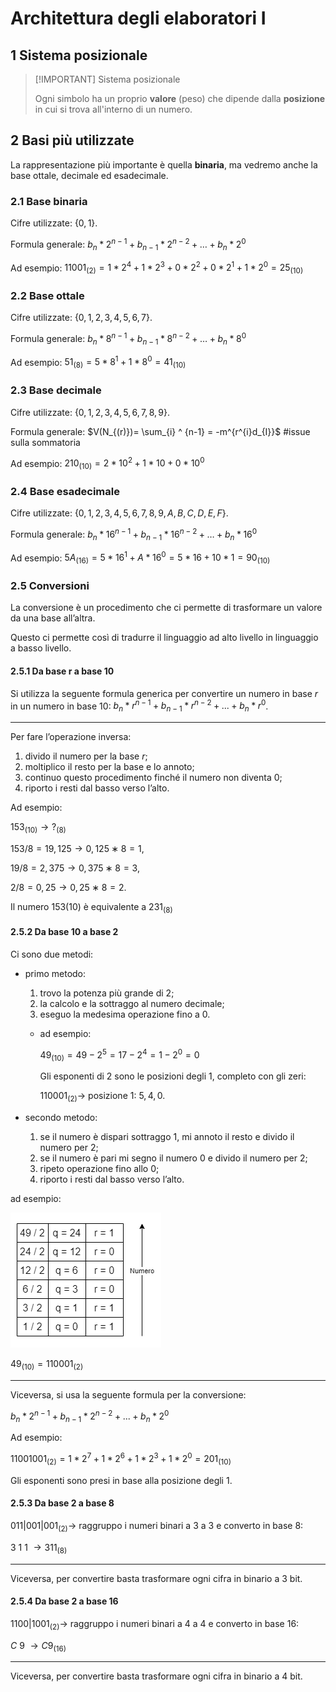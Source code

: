 # Architettura degli elaboratori I

## 1 Sistema posizionale

> [!IMPORTANT] Sistema posizionale
>
> Ogni simbolo ha un proprio **valore** (peso) che dipende dalla **posizione** in cui si trova all'interno di un numero.

## 2 Basi più utilizzate

La rappresentazione più importante è quella **binaria**, ma vedremo anche la base ottale, decimale ed esadecimale.

### 2.1 Base binaria

Cifre utilizzate: $\{ 0, 1 \}$.

Formula generale: $b_{n}*2^{n-1}+b_{n-1}*2^{n-2}+ \dots +b_{n}*2^{0}$

Ad esempio: $11001_{(2)} = 1 * 2^{4}+1 * 2^{3}+0 * 2^{2}+0 * 2^{1}+1 * 2^{0} = 25_{(10)}$

### 2.2 Base ottale

Cifre utilizzate: $\{0,1,2,3,4,5,6,7\}$.

Formula generale: $b_{n} * 8^{n-1}+b_{n-1} * 8^{n-2}+\dots +b_{n} * 8^{0}$

Ad esempio: $51_{(8)}=5 * 8^{1}+1 * 8^{0}=41_{(10)}$

### 2.3 Base decimale

Cifre utilizzate: $\{ 0,1,2,3,4,5,6,7,8,9 \}$.

Formula generale: $V(N_{(r)})= \sum_{i} ^ {n-1}  = -m^{r^{i}d_{I}}$ #issue sulla sommatoria

Ad esempio: $210_{(10)}=2 * 10^{2}+1 * 10+0 * 10^{0}$

### 2.4 Base esadecimale

Cifre utilizzate: $\{ 0,1,2,3,4,5,6,7,8,9,A,B,C,D,E,F \}$.

Formula generale: $b_{n} * 16^{n-1}+b_{n-1} * 16^{n-2}+ \dots +b_{n} * 16^{0}$

Ad esempio: $5A_{(16)}=5 * 16^{1}+A * 16^{0}=5 * 16+10 * 1=90_{(10)}$

### 2.5 Conversioni

La conversione è un procedimento che ci permette di trasformare un valore da una base all’altra.

Questo ci permette così di tradurre il linguaggio ad alto livello in linguaggio a basso livello.

#### 2.5.1 Da base r a base 10

Si utilizza la seguente formula generica per convertire un numero in base $r$ in un numero in base $10$: $b_{n} * r^{n-1} + b_{n-1} * r^{n-2} + ... + b_{n} * r^{0}$.

---

Per fare l’operazione inversa:

1. divido il numero per la base $r$;
2. moltiplico il resto per la base e lo annoto;
3. continuo questo procedimento finché il numero non diventa 0;
4. riporto i resti dal basso verso l’alto.

Ad esempio:

$153_{(10)} →?_{(8)}$

$153/8 = 19, 125 → 0, 125 ∗ 8 = 1$,

$19/8 = 2, 375 → 0, 375 ∗ 8 = 3$,

$2/8 = 0, 25 → 0, 25 ∗ 8 = 2$.

Il numero $153(10)$ è equivalente a $231_{(8)}$

#### 2.5.2 Da base 10 a base 2

Ci sono due metodi:

- primo metodo:
    1. trovo la potenza più grande di $2$;
    2. la calcolo e la sottraggo al numero decimale;
    3. eseguo la medesima operazione fino a $0$.
  - ad esempio:

    $49_{(10)} = 49 - 2^5 = 17 - 2^4 = 1 - 2^0 = 0$

    Gli esponenti di $2$ sono le posizioni degli $1$, completo con gli zeri:

    $110001_{(2)} \rightarrow$ posizione $1$: $5, 4, 0$.

- secondo metodo:
  1. se il numero è dispari sottraggo $1$, mi annoto il resto e divido il numero per $2$;
  2. se il numero è pari mi segno il numero $0$ e divido il numero per $2$;
  3. ripeto operazione fino allo $0$;
  4. riporto i resti dal basso verso l’alto.

ad esempio:

![ConversioneBinaria](./Immagini/ConversioneBinaria.png)

$49_{(10)}=110001_{(2)}$

---

Viceversa, si usa la seguente formula per la conversione:

$b_{n} * 2^{n-1} + b_{n-1} * 2^{n-2} + ... + b_{n} * 2^{0}$

Ad esempio:

$11001001_{(2)} = 1 * 2^{7}+1 * 2^{6}+1 * 2^{3}+1 * 2^{0}=201_{(10)}$

Gli esponenti sono presi in base alla posizione degli $1$.

#### 2.5.3 Da base 2 a base 8

$011|001|001_{(2)} \rightarrow$ raggruppo i numeri binari a $3$ a $3$ e converto in base $8$:

$3\ 1\ 1\ \rightarrow 311_{(8)}$

---

Viceversa, per convertire basta trasformare ogni cifra in binario a $3$ bit.

#### 2.5.4 Da base 2 a base 16

$1100|1001_{(2)} \rightarrow$ raggruppo i numeri binari a $4$ a $4$ e converto in base $16$:

$C\ 9\ \rightarrow C9_{(16)}$

---

Viceversa, per convertire basta trasformare ogni cifra in binario a $4$ bit.
